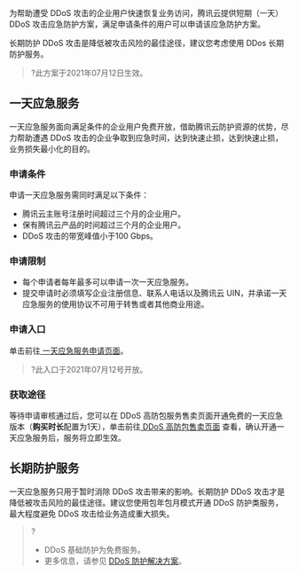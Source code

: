 为帮助遭受 DDoS 攻击的企业用户快速恢复业务访问，腾讯云提供短期（一天）DDoS 攻击应急防护方案，满足申请条件的用户可以申请该应急防护方案。

长期防护 DDoS 攻击是降低被攻击风险的最佳途径，建议您考虑使用 DDos 长期防护服务。
>?此方案于2021年07月12日生效。

## 一天应急服务
一天应急服务面向满足条件的企业用户免费开放，借助腾讯云防护资源的优势，尽力帮助遭遇 DDoS 攻击的企业争取到应急时间，达到快速止损，达到快速止损，业务损失最小化的目的。

### 申请条件
申请一天应急服务需同时满足以下条件：
- 腾讯云主账号注册时间超过三个月的企业用户。
- 保有腾讯云产品的时间超过三个月的企业用户。
- DDoS 攻击的带宽峰值小于100 Gbps。

### 申请限制
- 每个申请者每年最多可以申请一次一天应急服务。
- 提交申请时必须填写企业注册信息、联系人电话以及腾讯云 UIN，并承诺一天应急服务的使用协议不可用于转售或者其他商业用途。

### 申请入口
单击前往[ 一天应急服务申请页面]()。
>?此入口于2021年07月12号开放。

### 获取途径
等待申请审核通过后，您可以在 DDoS 高防包服务售卖页面开通免费的一天应急版本（**购买时长**配置为1天），单击前往[ DDoS 高防包售卖页面](https://buy.cloud.tencent.com/antiddos#/native) 查看，确认开通一天应急服务后，服务将立即生效。

## 长期防护服务
一天应急服务只用于暂时消除 DDoS 攻击带来的影响。长期防护 DDoS 攻击才是降低被攻击风险的最佳途径。建议您使用包年包月模式开通 DDoS 防护类服务，最大程度避免 DDoS 攻击给业务造成重大损失。
>?
>- DDoS 基础防护为免费服务。
>- 更多信息，请参见 [DDoS 防护解决方案](https://cloud.tencent.com/document/product/1021/44463)。
